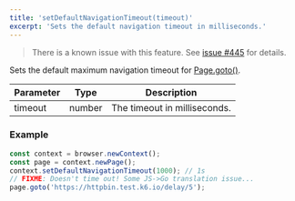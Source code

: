 ```yaml
---
title: 'setDefaultNavigationTimeout(timeout)'
excerpt: 'Sets the default navigation timeout in milliseconds.'
---
```


<Blockquote mod="warning">

There is a known issue with this feature. See [issue #445](https://github.com/grafana/xk6-browser/issues/445) for details.

</Blockquote>

Sets the default maximum navigation timeout for [Page.goto()](/javascript-api/xk6-browser/page/goto/).

| Parameter | Type   | Description                  |
| --------- | ------ | ---------------------------- |
| timeout   | number | The timeout in milliseconds. |


### Example

<CodeGroup labels={[]}>

<!-- eslint-skip -->

```javascript
const context = browser.newContext();
const page = context.newPage();
context.setDefaultNavigationTimeout(1000); // 1s
// FIXME: Doesn't time out! Some JS->Go translation issue...
page.goto('https://httpbin.test.k6.io/delay/5');
```

</CodeGroup>
